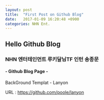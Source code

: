 ```yaml
---
layout: post
title:  "First Post on Github Blog"
date:   2017-01-09 16:20:48 +0900
categories: NHN Ent.
---
```


## Hello Github Blog ##

### NHN 엔터테인먼트 루키달님TF 인턴 송종문 ###

#### - Github Blog Page - ####

BackGround Templat - Lanyon

URL : https://github.com/poole/lanyon 

